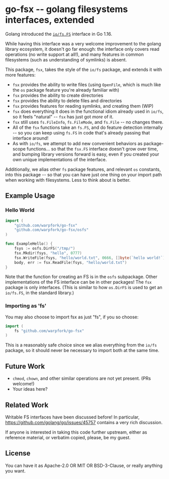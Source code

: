 go-fsx -- golang filesystems interfaces, extended
=================================================

Golang introduced the [`io/fs.FS`](https://pkg.go.dev/io/fs) interface in Go 1.16.

While having this interface was a very welcome improvement to the golang library ecosystem,
it doesn't go far enough:
the interface only covers read operations (no write support at all!),
and many features in common filesystems (such as understanding of symlinks) is absent.

This package, `fsx`, takes the style of the `io/fs` package, and extends it with more features:

- `fsx` provides the ability to write files (using `OpenFile`, which is much like the `os` package feature you're already familiar with)
- `fsx` provides the ability to create directories
- `fsx` provides the ability to delete files and directories
- `fsx` provides features for reading symlinks, and creating them (WIP)
- `fsx` does everything it does in the functional idiom already used in `io/fs`, so it feels "natural" -- `fsx` has just got _more_ of it.
- `fsx` still uses `fs.FileInfo`, `fs.FileMode`, and `fs.File` -- no changes there.
- All of the `fsx` functions take an `fs.FS`, and do feature detection internally -- so you can keep using `fs.FS` in code that's already passing that interface around!
- As with `io/fs`, we attempt to add new convenient behaviors as package-scope functions... so that the `fsx.FS` interface doesn't grow over time, and bumping library versions forward is easy, even if you created your own unique implementations of the interface.

Additionally, we alias other `fs` package features, and relevant `os` constants, into this package --
so that you can have just one thing on your import path when working with filesystems.
Less to think about is better.


Example Usage
-------------

### Hello World

```go
import (
	"github.com/warpfork/go-fsx"
	"github.com/warpfork/go-fsx/osfs"
)

func ExampleHello() {
	fsys := osfs.DirFS("/tmp/")
	fsx.Mkdir(fsys, "hello", 0777)
	fsx.WriteFile(fsys, "hello/world.txt", 0666, []byte(`hello world!`))
	body, err := fsx.ReadFile(fsys, "hello/world.txt")
}
```

Note that the function for creating an FS is in the `osfs` subpackage.
Other implementations of the FS interface can be in other packages!
The `fsx` package is only interfaces.
(This is similar to how `os.DirFS` is used to get an `io/fs.FS`, in the standard library.)

### Importing as 'fs'

You may also choose to import fsx as just "fs", if you so choose:

```go
import (
	fs "github.com/warpfork/go-fsx"
)
```

This is a reasonably safe choice since we alias everything from the `io/fs` package,
so it should never be necessary to import both at the same time.


Future Work
-----------

- `chmod`, `chown`, and other similar operations are not yet present.  (PRs welcome!)
- Your ideas here?


Related Work
------------

Writable FS interfaces have been discussed before!
In particular, https://github.com/golang/go/issues/45757 contains a very rich discussion.

If anyone is interested in taking this code further upstream, either as reference material,
or verbatim copied, please, be my guest.


License
-------

You can have it as Apache-2.0 OR MIT OR BSD-3-Clause, or really anything you want.
